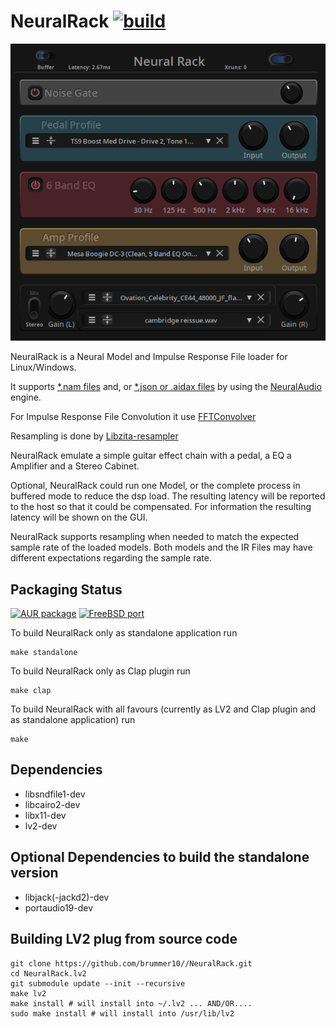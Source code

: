 # NeuralRack [![build](https://github.com/brummer10/NeuralRack/actions/workflows/build.yml/badge.svg)](https://github.com/brummer10/NeuralRack/actions/workflows/build.yml)


<p align="center">
    <img src="https://github.com/brummer10/NeuralRack/blob/main/NeuralRack.png?raw=true" />
</p>

NeuralRack is a Neural Model and Impulse Response File loader for Linux/Windows.

It supports [*.nam files](https://www.tone3000.com/search?tags=103) and, or 
[*.json or .aidax files](https://www.tone3000.com/search?tags=23562) by using the 
[NeuralAudio](https://github.com/mikeoliphant/NeuralAudio) engine.

For Impulse Response File Convolution it use [FFTConvolver](https://github.com/HiFi-LoFi/FFTConvolver)

Resampling is done by [Libzita-resampler](https://kokkinizita.linuxaudio.org/linuxaudio/zita-resampler/resampler.html)

NeuralRack emulate a simple guitar effect chain with a pedal, a EQ a Amplifier and a Stereo Cabinet.

Optional, NeuralRack could run one Model, or the complete process in buffered mode to reduce the dsp load. 
The resulting latency will be reported to the host so that it could be compensated. 
For information the resulting latency will be shown on the GUI.

NeuralRack supports resampling when needed to match the expected sample rate of the 
loaded models. Both models and the IR Files may have different expectations regarding the sample rate.

## Packaging Status

[![AUR package](https://repology.org/badge/version-for-repo/aur/neuralrack.svg)](https://repology.org/project/neuralrack/versions)
[![FreeBSD port](https://repology.org/badge/version-for-repo/freebsd/neuralrack-lv2.svg)](https://repology.org/project/neuralrack-lv2/versions)

To build NeuralRack only as standalone application run
```shell
make standalone
```

To build NeuralRack only as Clap plugin run
```shell
make clap
```

To build NeuralRack with all favours (currently as LV2 and Clap plugin and as standalone application) run
```shell
make
```

## Dependencies

- libsndfile1-dev
- libcairo2-dev
- libx11-dev
- lv2-dev

## Optional Dependencies to build the standalone version

- libjack(-jackd2)-dev
- portaudio19-dev

## Building LV2 plug from source code

```shell
git clone https://github.com/brummer10//NeuralRack.git
cd NeuralRack.lv2
git submodule update --init --recursive
make lv2
make install # will install into ~/.lv2 ... AND/OR....
sudo make install # will install into /usr/lib/lv2
```
